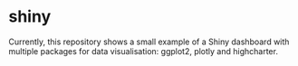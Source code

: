 # shiny

Currently, this repository shows a small example of a Shiny dashboard with 
multiple packages for data visualisation: ggplot2, plotly and highcharter.

